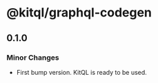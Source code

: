 # @kitql/graphql-codegen

## 0.1.0
### Minor Changes

- First bump version. KitQL is ready to be used.
